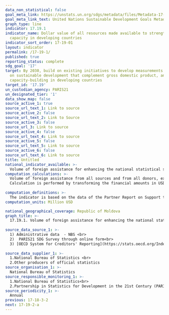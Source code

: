 ```yaml
---
data_non_statistical: false
goal_meta_link: https://unstats.un.org/sdgs/metadata/files/Metadata-17-19-01.pdf
goal_meta_link_text: United Nations Sustainable Development Goals Metadata (pdf 468kB)
graph_type: line
indicator: 17.19.1
indicator_name: Dollar value of all resources made available to strengthen statistical
  capacity in developing countries
indicator_sort_order: 17-19-01
layout: indicator
permalink: /17-19-1/
published: true
reporting_status: complete
sdg_goal: '17'
target: By 2030, build on existing initiatives to develop measurements of progress
  on sustainable development that complement gross domestic product, and support statistical
  capacity-building in developing countries
target_id: '17.19'
un_custodian_agency: PARIS21
un_designated_tier: '1'
data_show_map: false
source_active_1: true
source_url_text_1: Link to source
source_active_2: false
source_url_text_2: Link to Source
source_active_3: false
source_url_3: Link to source
source_active_4: false
source_url_text_4: Link to source
source_active_5: false
source_url_text_5: Link to source
source_active_6: false
source_url_text_6: Link to source
title: Untitled
national_indicator_available: >-
  Volume of foreign assistance for enhancing the national statistical system, equivalent in USD
computation_calculations: >-
  Volume of foreign assistance from all sources and from all donors, expressed in USD, provided for enhancing the national statistical system.<br> 
  Calculation is performed by transforming the financial amounts in USD using the average exchange rate for the period of the project / year of the program. If the payment amounts were reported, the average exchange rate for the period of the payment year is used.<br> 
  
computation_definitions: >-
  The indicator is based on the data of the Partner Report on Support to Statistics (PRESS), which is drafted and managed by PARIS21 to offer an image of the value in USD for the support to statistics provided to developing countries. Data are collected based on the on-line questionnaire PARIS21 and from the system of Credits' Reporting.
computation_units: Million USD

national_geographical_coverage: Republic of Moldova
graph_title: >-
  17.19.1. Volume of foreign assistance for enhancing the national statistical system, equivalent in USD <br> 
  
source_data_source_1: >-
  1) Administrative data  - NBS <br> 
  2)  PARIS21 SDG Survey through online form<br> 
  3) [OECD System for Creditors' Reporting](https://stats.oecd.org/Index.aspx?DataSetCode=CRS1)<br> 
  
source_data_supplier_1: >-
  1.National Bureau of Statistics <br> 
  2.Other producers of official statistics
source_organisation_1: >-
  National Bureau of Statistics
source_responsible_monitoring_1: >-
  1.National Bureau of Statistics<br> 
  2.Partnership in Statistics for Development in the 21st Century (PARIS21)
source_periodicity_1: >-
  Annual
previous: 17-18-3-2
next: 17-19-2-a
---
```

